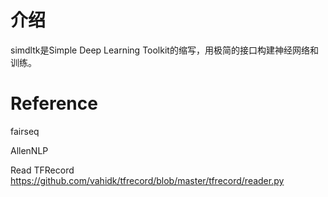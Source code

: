 

# 介绍
simdltk是Simple Deep Learning Toolkit的缩写，用极简的接口构建神经网络和训练。


# Reference
fairseq

AllenNLP

Read TFRecord https://github.com/vahidk/tfrecord/blob/master/tfrecord/reader.py
